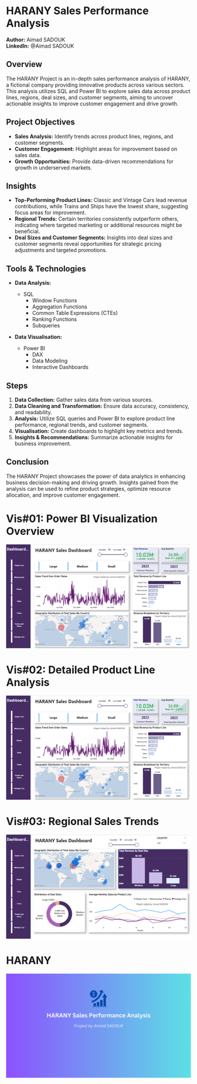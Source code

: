 # HARANY Sales Performance Analysis

**Author:** Aimad SADOUK  
**LinkedIn:** @Aimad SADOUK

## Overview

The HARANY Project is an in-depth sales performance analysis of HARANY, a fictional company providing innovative products across various sectors. This analysis utilizes SQL and Power BI to explore sales data across product lines, regions, deal sizes, and customer segments, aiming to uncover actionable insights to improve customer engagement and drive growth.

## Project Objectives

- **Sales Analysis:** Identify trends across product lines, regions, and customer segments.
- **Customer Engagement:** Highlight areas for improvement based on sales data.
- **Growth Opportunities:** Provide data-driven recommendations for growth in underserved markets.

## Insights

- **Top-Performing Product Lines:** Classic and Vintage Cars lead revenue contributions, while Trains and Ships have the lowest share, suggesting focus areas for improvement.
- **Regional Trends:** Certain territories consistently outperform others, indicating where targeted marketing or additional resources might be beneficial.
- **Deal Sizes and Customer Segments:** Insights into deal sizes and customer segments reveal opportunities for strategic pricing adjustments and targeted promotions.

## Tools & Technologies

- **Data Analysis:** 
  - SQL 
    - Window Functions
    - Aggregation Functions
    - Common Table Expressions (CTEs)
    - Ranking Functions
    - Subqueries

- **Data Visualisation:** 
  - Power BI 
    - DAX 
    - Data Modeling 
    - Interactive Dashboards

## Steps

1. **Data Collection:** Gather sales data from various sources.
2. **Data Cleaning and Transformation:** Ensure data accuracy, consistency, and readability.
3. **Analysis:** Utilize SQL queries and Power BI to explore product line performance, regional trends, and customer segments.
4. **Visualisation:** Create dashboards to highlight key metrics and trends.
5. **Insights & Recommendations:** Summarize actionable insights for business improvement.

## Conclusion

The HARANY Project showcases the power of data analytics in enhancing business decision-making and driving growth. Insights gained from the analysis can be used to refine product strategies, optimize resource allocation, and improve customer engagement.

# Vis#01: Power BI Visualization Overview
![image alt text](https://github.com/AimadSADOUK/HARANY-Sales-Performance-Analysis_SQL_Power-BI/blob/main/2-%20Page01.PNG)

# Vis#02: Detailed Product Line Analysis
![image alt text](https://github.com/AimadSADOUK/HARANY-Sales-Performance-Analysis_SQL_Power-BI/blob/main/2-%20Page01.PNG)

# Vis#03: Regional Sales Trends
![image alt text](https://github.com/AimadSADOUK/HARANY-Sales-Performance-Analysis_SQL_Power-BI/blob/main/4-%20Page03.PNG)

# HARANY
![image alt text](https://github.com/AimadSADOUK/HARANY-Sales-Performance-Analysis_SQL_Power-BI/blob/main/HARANY.png)
